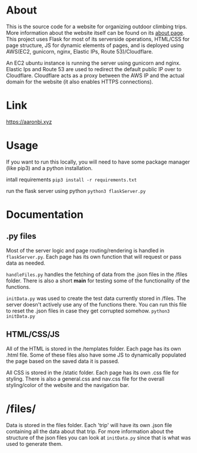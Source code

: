 # About
This is the source code for a website for organizing outdoor climbing trips. More information about the website itself can be found on its [about page](https://aaronbi.xyz/about).
This project uses Flask for most of its serverside operations, HTML/CSS for page structure, JS for dynamic elements
of pages, and is deployed using AWS(EC2, gunicorn, nginx, Elastic IPs, Route 53)/Cloudflare.

An EC2 ubuntu instance is running the server using gunicorn and nginx. Elastic Ips and Route 53 are used to redirect the
default public IP over to Cloudflare. Cloudflare acts as a proxy between the AWS IP and the actual domain for the website (it also enables HTTPS connections).
# Link
https://aaronbi.xyz
# Usage
If you want to run this locally, you will need to have some package manager (like pip3) and a python installation.

intall requirements
```pip3 install -r requirements.txt```

run the flask server using python
```python3 flaskServer.py```

# Documentation
## .py files
Most of the server logic and page routing/rendering is handled in ```flaskServer.py```. Each page has its own function
that will request or pass data as needed.

```handleFiles.py``` handles the fetching of data from the .json files in the /files folder. There is also a short __main__ for testing
some of the functionality of the functions.

```initData.py``` was used to create the test data currently stored in /files. The server doesn't actively use any of the functions there. You can
run this file to reset the .json files in case they get corrupted somehow. ```python3 initData.py```
## HTML/CSS/JS
All of the HTML is stored in the /templates folder. Each page has its own .html file. Some of these files also have some JS to dynamically populated
the page based on the saved data it is passed.

All CSS is stored in the /static folder. Each page has its own .css file for styling. There is also a general.css and nav.css file for the overall styling/color
of the website and the navigation bar.

# /files/
Data is stored in the files folder. Each 'trip' will have its own .json file containing all the data about that trip. For more information about the structure of
the json files you can look at ```initData.py``` since that is what was used to generate them.
